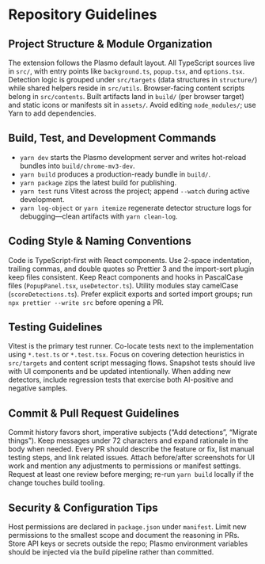 # Repository Guidelines

## Project Structure & Module Organization
The extension follows the Plasmo default layout. All TypeScript sources live in `src/`, with entry points like `background.ts`, `popup.tsx`, and `options.tsx`. Detection logic is grouped under `src/targets` (data structures in `structure/`) while shared helpers reside in `src/utils`. Browser-facing content scripts belong in `src/contents`. Built artifacts land in `build/` (per browser target) and static icons or manifests sit in `assets/`. Avoid editing `node_modules/`; use Yarn to add dependencies.

## Build, Test, and Development Commands
- `yarn dev` starts the Plasmo development server and writes hot-reload bundles into `build/chrome-mv3-dev`.
- `yarn build` produces a production-ready bundle in `build/`.
- `yarn package` zips the latest build for publishing.
- `yarn test` runs Vitest across the project; append `--watch` during active development.
- `yarn log-object` or `yarn itemize` regenerate detector structure logs for debugging—clean artifacts with `yarn clean-log`.

## Coding Style & Naming Conventions
Code is TypeScript-first with React components. Use 2-space indentation, trailing commas, and double quotes so Prettier 3 and the import-sort plugin keep files consistent. Keep React components and hooks in PascalCase files (`PopupPanel.tsx`, `useDetector.ts`). Utility modules stay camelCase (`scoreDetections.ts`). Prefer explicit exports and sorted import groups; run `npx prettier --write src` before opening a PR.

## Testing Guidelines
Vitest is the primary test runner. Co-locate tests next to the implementation using `*.test.ts` or `*.test.tsx`. Focus on covering detection heuristics in `src/targets` and content script messaging flows. Snapshot tests should live with UI components and be updated intentionally. When adding new detectors, include regression tests that exercise both AI-positive and negative samples.

## Commit & Pull Request Guidelines
Commit history favors short, imperative subjects (“Add detections”, “Migrate things”). Keep messages under 72 characters and expand rationale in the body when needed. Every PR should describe the feature or fix, list manual testing steps, and link related issues. Attach before/after screenshots for UI work and mention any adjustments to permissions or manifest settings. Request at least one review before merging; re-run `yarn build` locally if the change touches build tooling.

## Security & Configuration Tips
Host permissions are declared in `package.json` under `manifest`. Limit new permissions to the smallest scope and document the reasoning in PRs. Store API keys or secrets outside the repo; Plasmo environment variables should be injected via the build pipeline rather than committed.
